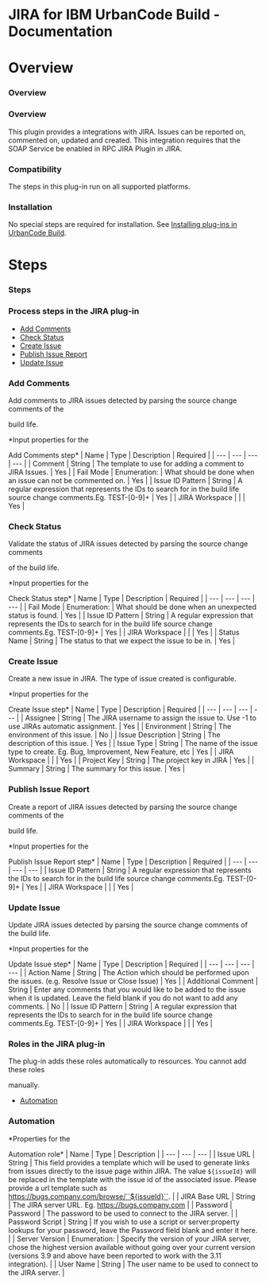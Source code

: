 
JIRA for IBM UrbanCode Build - Documentation
============================================

# Overview




### Overview




 


### Overview


This plugin provides a integrations with JIRA. Issues can be reported on, 
commented on, updated and created. This integration requires that the SOAP Service be enabled in RPC JIRA Plugin in 
JIRA.



### Compatibility


The steps in this plug-in run on all supported platforms.


### Installation


No special 
steps are required for installation. See [Installing plug-ins in UrbanCode 
Build](http://www-01.ibm.com/support/knowledgecenter/#!/SS8NMD_6.1.0/com.ibm.ucbuild.doc/topics/plugin_ch.html 
"Installing plug-ins in UrbanCode Build").




# Steps




### Steps




 



### Process steps in the JIRA plug-in


* [Add Comments](#add_comments)
* [Check 
Status](#check_status)
* [Create Issue](#create_issue)
* [Publish Issue Report](#publish_issue_report)
* [Update 
Issue](#update_issue)




### Add Comments


Add comments to JIRA issues detected by parsing the source change comments 
of the  

build life.





*Input properties for the  

Add Comments step*  | Name | Type | Description | Required |
| 
--- | --- | --- | --- |
| Comment | String | The template to use for adding a comment to JIRA Issues. | Yes |
| Fail 
Mode | Enumeration:
 | What should be done when an issue can not be commented on. | Yes |
| Issue ID Pattern | String | 
A regular expression that represents the IDs to search for in the build life source
change comments.Eg. TEST-[0-9]+ | 
Yes |
| JIRA Workspace |  |  | Yes |


### Check Status


Validate the status of JIRA issues detected by parsing the 
source change comments  

of the build life.





*Input properties for the  

Check Status step*  | Name | Type | 
Description | Required |
| --- | --- | --- | --- |
| Fail Mode | Enumeration:
 | What should be done when an unexpected 
status is found. | Yes |
| Issue ID Pattern | String | A regular expression that represents the IDs to search for in the
 build life source
change comments.Eg. TEST-[0-9]+ | Yes |
| JIRA Workspace |  |  | Yes |
| Status Name | String | The 
status to that we expect the issue to be in. | Yes |


### Create Issue


Create a new issue in JIRA. The type of issue 
created is configurable.




*Input properties for the  

Create Issue step*  | Name | Type | Description | Required |
|
 --- | --- | --- | --- |
| Assignee | String | The JIRA username to assign the issue to. Use -1 to use JIRAs automatic 
assignment. | Yes |
| Environment | String | The environment of this issue. | No |
| Issue Description | String | The 
description of this issue. | Yes |
| Issue Type | String | The name of the issue type to create. Eg. Bug, Improvement, 
New Feature, etc | Yes |
| JIRA Workspace |  |  | Yes |
| Project Key | String | The project key in JIRA | Yes |
| 
Summary | String | The summary for this issue. | Yes |


### Publish Issue Report


Create a report of JIRA issues 
detected by parsing the source change comments of the  

build life.





*Input properties for the  

Publish Issue 
Report step*  | Name | Type | Description | Required |
| --- | --- | --- | --- |
| Issue ID Pattern | String | A regular
 expression that represents the IDs to search for in the build life source
change comments.Eg. TEST-[0-9]+ | Yes |
| 
JIRA Workspace |  |  | Yes |


### Update Issue


Update JIRA issues detected by parsing the source change comments of 
the build life.




*Input properties for the  

Update Issue step*  | Name | Type | Description | Required |
| --- | 
--- | --- | --- |
| Action Name | String | The Action which should be performed upon the issues. (e.g. Resolve Issue or 
Close
Issue) | Yes |
| Additional Comment | String | Enter any comments that you would like to be added to the issue 
when it is updated.
Leave the field blank if you do not want to add any comments. | No |
| Issue ID Pattern | String | A
 regular expression that represents the IDs to search for in the build life source
change comments.Eg. TEST-[0-9]+ | Yes
 |
| JIRA Workspace |  |  | Yes |




### Roles in the JIRA plug-in


The plug-in adds these roles automatically to 
resources. You cannot add these roles  

manually.



* [Automation](#automation_role)



### Automation




*Properties
 for the  

Automation role*  | Name | Type | Description |
| --- | --- | --- |
| Issue URL | String | This field 
provides a template which will be used to generate
links from issues directly to the issue page within JIRA. The value 
``${issueId}`` will
be replaced in the template with the issue id of the associated
issue. Please provide a url template
 such as https://bugs.company.com/browse/``${issueId}``. |
| JIRA Base URL | String | The JIRA server URL. Eg. 
https://bugs.company.com |
| Password | Password | The password to be used to connect to the JIRA server. |
| Password 
Script | String | If you wish to use a script or server:property lookups for your password, leave
the Password field 
blank and enter it here. |
| Server Version | Enumeration:
 | Specify the version of your JIRA server, chose the highest
 version available
without going over your current version (versions 3.9 and above have been reported
to work with the 
3.11 integration). |
| User Name | String | The user name to be used to connect to the JIRA server. |




